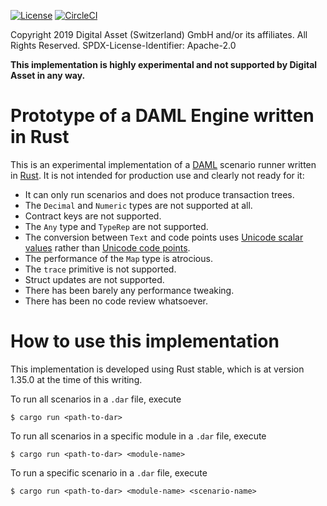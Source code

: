 [![License](https://img.shields.io/badge/License-Apache%202.0-blue.svg)](https://opensource.org/licenses/Apache-2.0)
[![CircleCI](https://circleci.com/gh/hurryabit/rusty-engine.svg?style=svg&circle-token=a6e23bed2661e7e96a31d457da8d7b1887a59622)](https://circleci.com/gh/hurryabit/rusty-engine)

Copyright 2019 Digital Asset (Switzerland) GmbH and/or its affiliates. All Rights Reserved.
SPDX-License-Identifier: Apache-2.0

**This implementation is highly experimental and not supported by Digital Asset in any way.**

# Prototype of a DAML Engine written in Rust

This is an experimental implementation of a [DAML](https://daml.com/) scenario runner written in [Rust](https://www.rust-lang.org/). It is not intended for production use and clearly not ready for it:

- It can only run scenarios and does not produce transaction trees.
- The `Decimal` and `Numeric` types are not supported at all.
- Contract keys are not supported.
- The `Any` type and `TypeRep` are not supported.
- The conversion between `Text` and code points uses [Unicode scalar values](http://www.unicode.org/glossary/#unicode_scalar_value) rather than [Unicode code points](http://www.unicode.org/glossary/#code_point).
- The performance of the `Map` type is atrocious.
- The `trace` primitive is not supported.
- Struct updates are not supported.
- There has been barely any performance tweaking.
- There has been no code review whatsoever.

# How to use this implementation

This implementation is developed using Rust stable, which is at version 1.35.0 at the time of this writing.

To run all scenarios in a `.dar` file, execute
```
$ cargo run <path-to-dar>
```
To run all scenarios in a specific module in a `.dar` file, execute
```
$ cargo run <path-to-dar> <module-name>
```
To run a specific scenario in a `.dar` file, execute
```
$ cargo run <path-to-dar> <module-name> <scenario-name>
```

